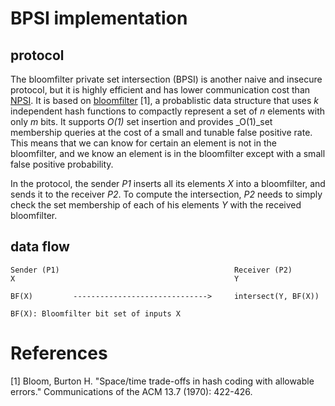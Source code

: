 # BPSI implementation

## protocol

The bloomfilter private set intersection (BPSI) is another naive and insecure protocol, but it is highly efficient and has lower communication cost than [NPSI](../npsi/README.md). It is based on [bloomfilter](https://en.wikipedia.org/wiki/Bloom_filter) [1], a probablistic data structure that uses _k_ independent hash functions to compactly represent a set of _n_ elements with only _m_ bits. It supports _O(1)_ set insertion and provides _O(1)_set membership queries at the cost of a small and tunable false positive rate. This means that we can know for certain an element is not in the bloomfilter, and we know an element is in the bloomfilter except with a small false positive probability. 

In the protocol, the sender _P1_ inserts all its elements _X_ into a bloomfilter, and sends it to the receiver _P2_. To compute the intersection, _P2_ needs to simply check the set membership of each of his elements _Y_ with the received bloomfilter.


## data flow

```
Sender (P1)                                       Receiver (P2)
X                                                 Y

BF(X)         ------------------------------>     intersect(Y, BF(X))

BF(X): Bloomfilter bit set of inputs X
```

# References

[1]  Bloom, Burton H. "Space/time trade-offs in hash coding with allowable errors." Communications of the ACM 13.7 (1970): 422-426.